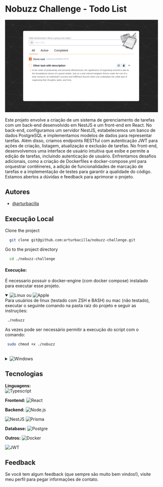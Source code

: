 
# Nobuzz Challenge - Todo List

![demo screenshot](/screenshot.png)

Este projeto envolve a criação de um sistema de gerenciamento de tarefas com um back-end desenvolvido em NestJS e um front-end em React. No back-end, configuramos um servidor NestJS, estabelecemos um banco de dados PostgreSQL e implementamos modelos de dados para representar tarefas. Além disso, criamos endpoints RESTful com autenticação JWT para ações de criação, listagem, atualização e exclusão de tarefas. No front-end, desenvolvemos uma interface de usuário intuitiva que exibe e permite a edição de tarefas, incluindo autenticação de usuário. Enfrentamos desafios adicionais, como a criação de Dockerfiles e docker-compose.yml para orquestrar contêineres, a adição de funcionalidades de marcação de tarefas e a implementação de testes para garantir a qualidade do código. Estamos abertos a dúvidas e feedback para aprimorar o projeto.

## Autores

- [@arturbacilla](https://www.github.com/arturbacilla)

## Execução Local

Clone the project

```bash
  git clone git@github.com:arturbacilla/nobuzz-challenge.git
```

Go to the project directory

```bash
  cd ./nobuzz-challenge

```
#### Execução:

É necessario possuir o docker-engine (com docker compose) instalado para executar esse projeto.

<details open>
<summary>
 <picture>
  <source media="(prefers-color-scheme: light)" srcset="https://img.shields.io/badge/linux-FCC624?style=for-the-badge&logo=linux&logoColor=black">
  <img alt="Linux" src="https://img.shields.io/badge/linux-FCC624?style=for-the-badge&logo=linux&logoColor=black">
</picture>
ou 
 <picture>
  <source media="(prefers-color-scheme: light)" srcset="https://img.shields.io/badge/apple-000000?style=for-the-badge&logo=apple&logoColor=white">
  <img alt="Apple" src="https://img.shields.io/badge/apple-ffffff?style=for-the-badge&logo=apple&logoColor=black">
</picture>
</summary>
Para usuários de linux (testado com ZSH e BASH) ou mac (não testado), executar o seguinte comando na pasta raiz do projeto e seguir as instruções: 

 ```bash
  ./nobuzz

```
 As vezes pode ser necessário permitir a execução do script com o comando:

 ```bash
  sudo chmod +x ./nobuzz
  
```
</details>

<details>
<summary>
 <picture>
  <source media="(prefers-color-scheme: light)" srcset="https://img.shields.io/badge/windows-0078D4?style=for-the-badge&logo=windows10&logoColor=white">
  <img alt="Windows" src="https://img.shields.io/badge/windows-0078D4?style=for-the-badge&logo=windows10&logoColor=white">
</picture>
</summary>
Se você é usuário de Windows e usa git-bash ou algum terminal padrão UNIX, seguir os passos das instruções de Linux/Mac.

Caso contrário, é necessário ter instalado o comando docker compose e alterar as variáveis de ambiente da seguinte forma:

#### Variáveis de ambiente

Renomeie o arquivo `.env.example` localizado na raiz do projeto para `.env` e insira as seguintes variáveis de ambiente (por exemplo):

`POSTGRES_PASSWORD=algumpassword`
`POSTGRES_USER=postgres`
`PGUSER=postgres`
`POSTGRES_DB=nobuzz_db`

Além disso, 
Renomear o arquivo `./app/backend/.env.example` para `./app/backend/.env` e inserir as variáveis de ambiente substituindo de acordo com as variáveis acima

`DATABASE_URL=postgresql://<$POSTGRES_USER>:<$POSTGRES_PASSWORD>@db:5432/ <$POSTGRES_DB>?schema=public`

Seguindo o exemplo acima ficaria desta forma:
`DATABASE_URL=postgresql://postgres:algumpassword@db:5432/nobuzz_db?schema=public`

`JWT_SECRET=algumsegredoJWT`

Além disso será necessário executar `yarn install` na pasta raíz e nas pastas do frontend e backend

e por último executar na pasta raiz do projeto:
`docker compose up`
</details>


## Tecnologias

<!-- Ícones tech: https://shields.io/  https://simpleicons.org/ -->
<!-- Basta descomentar cada tag para incluí-la no readme-->

**Linguagens:**  
 <picture>
  <source media="(prefers-color-scheme: light)" srcset="https://img.shields.io/badge/typescript-3178C6?style=for-the-badge&logo=typescript&logoColor=white">
  <img alt="Typescript" src="https://img.shields.io/badge/typescript-3178C6?style=for-the-badge&logo=typescript&logoColor=white">
</picture>

**Frontend:** 
 <picture>
  <source media="(prefers-color-scheme: light)" srcset="https://img.shields.io/badge/react-61DAFB?style=for-the-badge&logo=react&logoColor=black">
  <img alt="React" src="https://img.shields.io/badge/react-61DAFB?style=for-the-badge&logo=react&logoColor=black">
</picture>

**Backend:** 
 <picture>
  <source media="(prefers-color-scheme: light)" srcset="https://img.shields.io/badge/Node.js-339933?style=for-the-badge&logo=nodedotjs&logoColor=white">
  <img alt="Node.js" src="https://img.shields.io/badge/Node.js-339933?style=for-the-badge&logo=nodedotjs&logoColor=white">
</picture>

 <picture>
  <source media="(prefers-color-scheme: light)" srcset="https://img.shields.io/badge/NestJS-ffffff?style=for-the-badge&logo=nestjs&logoColor=E0234E">
  <img alt="NestJS" src="https://img.shields.io/badge/NestJS-E0234E?style=for-the-badge&logo=nestjs&logoColor=black">
</picture>

 <picture>
  <source media="(prefers-color-scheme: light)" srcset="https://img.shields.io/badge/prisma-2D3748?style=for-the-badge&logo=prisma&logoColor=white">
  <img alt="Prisma" src="https://img.shields.io/badge/prisma-2D3748?style=for-the-badge&logo=prisma&logoColor=white">
</picture>

**Database:** 
 <picture>
  <source media="(prefers-color-scheme: light)" srcset="https://img.shields.io/badge/postgre-4169E1?style=for-the-badge&logo=postgresql&logoColor=black">
  <img alt="Postgre" src="https://img.shields.io/badge/postgre-4169E1?style=for-the-badge&logo=postgresql&logoColor=black">
</picture>

**Outros:** 
<picture>
  <source media="(prefers-color-scheme: light)" srcset="https://img.shields.io/badge/docker-2496ED?style=for-the-badge&logo=docker&logoColor=white">
  <img alt="Docker" src="https://img.shields.io/badge/docker-2496ED?style=for-the-badge&logo=docker&logoColor=black">
</picture>

<picture>
  <source media="(prefers-color-scheme: light)" srcset="https://img.shields.io/badge/jwt-000000?style=for-the-badge&logo=jsonwebtokens&logoColor=white">
  <img alt="JWT" src="https://img.shields.io/badge/jwt-ffffff?style=for-the-badge&logo=jsonwebtokens&logoColor=black">
</picture>


## Feedback

Se você tem algum feedback (que sempre são muito bem vindos!), visite meu perfil para pegar informações de contato.

